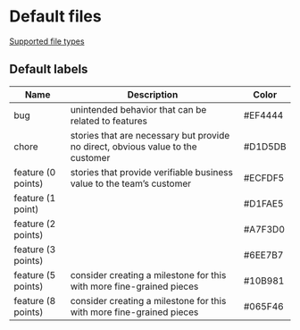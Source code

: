 # Default files

[Supported file types](https://docs.github.com/en/communities/setting-up-your-project-for-healthy-contributions/creating-a-default-community-health-file#supported-file-types)

## Default labels

| Name               | Description                                                  | Color   |
| ------------------ | ------------------------------------------------------------ | ------- |
| bug                | unintended behavior that can be related to features          | #EF4444 |
| chore              | stories that are necessary but provide no direct, obvious value to the customer | #D1D5DB |
| feature (0 points) | stories that provide verifiable business value to the team’s customer | #ECFDF5 |
| feature (1 point)  |                                                              | #D1FAE5 |
| feature (2 points) |                                                              | #A7F3D0 |
| feature (3 points) |                                                              | #6EE7B7 |
| feature (5 points) | consider creating a milestone for this with more fine-grained pieces | #10B981 |
| feature (8 points) | consider creating a milestone for this with more fine-grained pieces | #065F46 |
